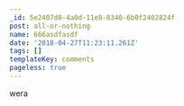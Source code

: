 ```yaml
---
_id: 5e2407d0-4a0d-11e8-8340-6b0f2402824f
post: all-or-nothing
name: 666asdfasdf
date: '2018-04-27T11:23:11.261Z'
tags: []
templateKey: comments
pageless: true
---
```

wera
